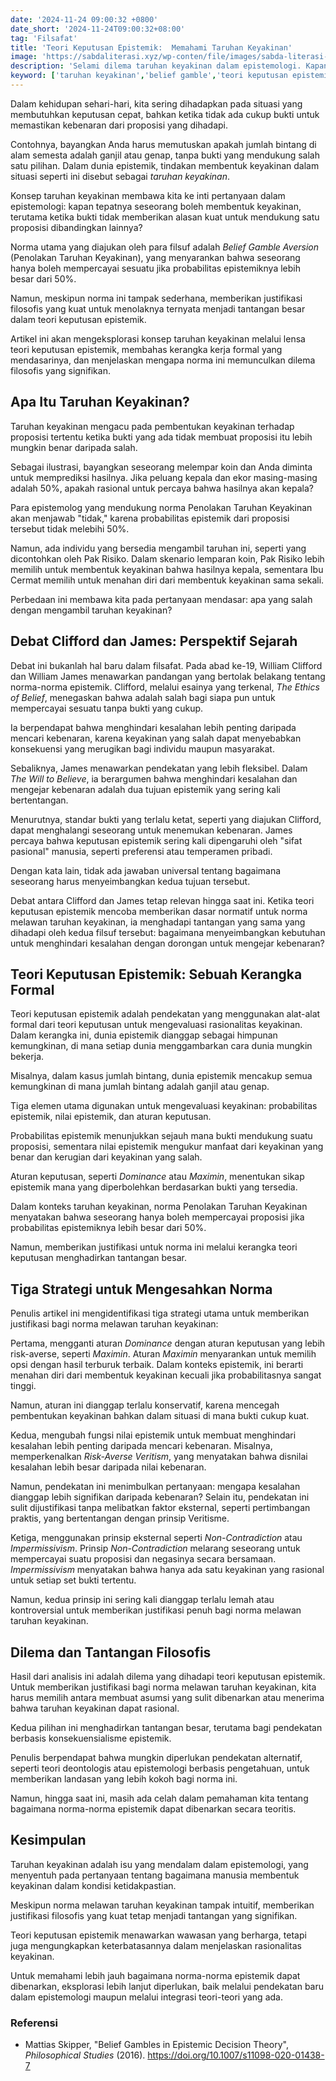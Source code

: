 ```yaml
---
date: '2024-11-24 09:00:32 +0800'
date_short: '2024-11-24T09:00:32+08:00'
tag: 'Filsafat'
title: 'Teori Keputusan Epistemik:  Memahami Taruhan Keyakinan'
image: 'https://sabdaliterasi.xyz/wp-conten/file/images/sabda-literasi-teori-keputusan-epistemik-memahami-taruhan-keyakinan.jpg'
description: 'Selami dilema taruhan keyakinan dalam epistemologi. Kapan kita boleh percaya tanpa bukti yang cukup? Artikel ini mengupas Teori Keputusan Epistemik dan tantangannya dalam menjelaskan rasionalitas keyakinan.'
keyword: ['taruhan keyakinan','belief gamble','teori keputusan epistemik','epistemic decision theory','epistemologi','epistemology','keyakinan','belief','probabilitas epistemik','epistemic probability','rasionalitas','rationality','ketidakpastian','uncertainty','pembenaran','justification']
---
```

<p>Dalam kehidupan sehari-hari, kita sering dihadapkan pada situasi yang membutuhkan keputusan cepat, bahkan ketika tidak ada cukup bukti untuk memastikan kebenaran dari proposisi yang dihadapi. </p><p>Contohnya, bayangkan Anda harus memutuskan apakah jumlah bintang di alam semesta adalah ganjil atau genap, tanpa bukti yang mendukung salah satu pilihan. Dalam dunia epistemik, tindakan membentuk keyakinan dalam situasi seperti ini disebut sebagai <em>taruhan keyakinan</em>.</p><p>Konsep taruhan keyakinan membawa kita ke inti pertanyaan dalam epistemologi: kapan tepatnya seseorang boleh membentuk keyakinan, terutama ketika bukti tidak memberikan alasan kuat untuk mendukung satu proposisi dibandingkan lainnya? </p><p>Norma utama yang diajukan oleh para filsuf adalah <em>Belief Gamble Aversion</em> (Penolakan Taruhan Keyakinan), yang menyarankan bahwa seseorang hanya boleh mempercayai sesuatu jika probabilitas epistemiknya lebih besar dari 50%. </p><p>Namun, meskipun norma ini tampak sederhana, memberikan justifikasi filosofis yang kuat untuk menolaknya ternyata menjadi tantangan besar dalam teori keputusan epistemik.</p><p>Artikel ini akan mengeksplorasi konsep taruhan keyakinan melalui lensa teori keputusan epistemik, membahas kerangka kerja formal yang mendasarinya, dan menjelaskan mengapa norma ini memunculkan dilema filosofis yang signifikan.</p><h2><strong>Apa Itu Taruhan Keyakinan?</strong></h2><p>Taruhan keyakinan mengacu pada pembentukan keyakinan terhadap proposisi tertentu ketika bukti yang ada tidak membuat proposisi itu lebih mungkin benar daripada salah. </p><p>Sebagai ilustrasi, bayangkan seseorang melempar koin dan Anda diminta untuk memprediksi hasilnya. Jika peluang kepala dan ekor masing-masing adalah 50%, apakah rasional untuk percaya bahwa hasilnya akan kepala? </p><p>Para epistemolog yang mendukung norma Penolakan Taruhan Keyakinan akan menjawab "tidak," karena probabilitas epistemik dari proposisi tersebut tidak melebihi 50%.</p><p>Namun, ada individu yang bersedia mengambil taruhan ini, seperti yang dicontohkan oleh Pak Risiko. Dalam skenario lemparan koin, Pak Risiko lebih memilih untuk membentuk keyakinan bahwa hasilnya kepala, sementara Ibu Cermat memilih untuk menahan diri dari membentuk keyakinan sama sekali. </p><p>Perbedaan ini membawa kita pada pertanyaan mendasar: apa yang salah dengan mengambil taruhan keyakinan?</p><h2><strong>Debat Clifford dan James: Perspektif Sejarah</strong></h2><p>Debat ini bukanlah hal baru dalam filsafat. Pada abad ke-19, William Clifford dan William James menawarkan pandangan yang bertolak belakang tentang norma-norma epistemik. Clifford, melalui esainya yang terkenal, <em>The Ethics of Belief</em>, menegaskan bahwa adalah salah bagi siapa pun untuk mempercayai sesuatu tanpa bukti yang cukup. </p><p>Ia berpendapat bahwa menghindari kesalahan lebih penting daripada mencari kebenaran, karena keyakinan yang salah dapat menyebabkan konsekuensi yang merugikan bagi individu maupun masyarakat.</p><p>Sebaliknya, James menawarkan pendekatan yang lebih fleksibel. Dalam <em>The Will to Believe</em>, ia berargumen bahwa menghindari kesalahan dan mengejar kebenaran adalah dua tujuan epistemik yang sering kali bertentangan. </p><p>Menurutnya, standar bukti yang terlalu ketat, seperti yang diajukan Clifford, dapat menghalangi seseorang untuk menemukan kebenaran. James percaya bahwa keputusan epistemik sering kali dipengaruhi oleh "sifat pasional" manusia, seperti preferensi atau temperamen pribadi. </p><p>Dengan kata lain, tidak ada jawaban universal tentang bagaimana seseorang harus menyeimbangkan kedua tujuan tersebut.</p><p>Debat antara Clifford dan James tetap relevan hingga saat ini. Ketika teori keputusan epistemik mencoba memberikan dasar normatif untuk norma melawan taruhan keyakinan, ia menghadapi tantangan yang sama yang dihadapi oleh kedua filsuf tersebut: bagaimana menyeimbangkan kebutuhan untuk menghindari kesalahan dengan dorongan untuk mengejar kebenaran?</p><h2><strong>Teori Keputusan Epistemik: Sebuah Kerangka Formal</strong></h2><p>Teori keputusan epistemik adalah pendekatan yang menggunakan alat-alat formal dari teori keputusan untuk mengevaluasi rasionalitas keyakinan. Dalam kerangka ini, dunia epistemik dianggap sebagai himpunan kemungkinan, di mana setiap dunia menggambarkan cara dunia mungkin bekerja. </p><p>Misalnya, dalam kasus jumlah bintang, dunia epistemik mencakup semua kemungkinan di mana jumlah bintang adalah ganjil atau genap.</p><p>Tiga elemen utama digunakan untuk mengevaluasi keyakinan: probabilitas epistemik, nilai epistemik, dan aturan keputusan. </p><p>Probabilitas epistemik menunjukkan sejauh mana bukti mendukung suatu proposisi, sementara nilai epistemik mengukur manfaat dari keyakinan yang benar dan kerugian dari keyakinan yang salah. </p><p>Aturan keputusan, seperti <em>Dominance</em> atau <em>Maximin</em>, menentukan sikap epistemik mana yang diperbolehkan berdasarkan bukti yang tersedia.</p><p>Dalam konteks taruhan keyakinan, norma Penolakan Taruhan Keyakinan menyatakan bahwa seseorang hanya boleh mempercayai proposisi jika probabilitas epistemiknya lebih besar dari 50%. </p><p>Namun, memberikan justifikasi untuk norma ini melalui kerangka teori keputusan menghadirkan tantangan besar.</p><h2><strong>Tiga Strategi untuk Mengesahkan Norma</strong></h2><p>Penulis artikel ini mengidentifikasi tiga strategi utama untuk memberikan justifikasi bagi norma melawan taruhan keyakinan:</p><p>Pertama, mengganti aturan <em>Dominance</em> dengan aturan keputusan yang lebih risk-averse, seperti <em>Maximin</em>. Aturan <em>Maximin</em> menyarankan untuk memilih opsi dengan hasil terburuk terbaik. Dalam konteks epistemik, ini berarti menahan diri dari membentuk keyakinan kecuali jika probabilitasnya sangat tinggi. </p><p>Namun, aturan ini dianggap terlalu konservatif, karena mencegah pembentukan keyakinan bahkan dalam situasi di mana bukti cukup kuat.</p><p>Kedua, mengubah fungsi nilai epistemik untuk membuat menghindari kesalahan lebih penting daripada mencari kebenaran. Misalnya, memperkenalkan <em>Risk-Averse Veritism</em>, yang menyatakan bahwa disnilai kesalahan lebih besar daripada nilai kebenaran. </p><p>Namun, pendekatan ini menimbulkan pertanyaan: mengapa kesalahan dianggap lebih signifikan daripada kebenaran? Selain itu, pendekatan ini sulit dijustifikasi tanpa melibatkan faktor eksternal, seperti pertimbangan praktis, yang bertentangan dengan prinsip Veritisme.</p><p>Ketiga, menggunakan prinsip eksternal seperti <em>Non-Contradiction</em> atau <em>Impermissivism</em>. Prinsip <em>Non-Contradiction</em> melarang seseorang untuk mempercayai suatu proposisi dan negasinya secara bersamaan. <em>Impermissivism</em> menyatakan bahwa hanya ada satu keyakinan yang rasional untuk setiap set bukti tertentu. </p><p>Namun, kedua prinsip ini sering kali dianggap terlalu lemah atau kontroversial untuk memberikan justifikasi penuh bagi norma melawan taruhan keyakinan.</p><h2><strong>Dilema dan Tantangan Filosofis</strong></h2><p>Hasil dari analisis ini adalah dilema yang dihadapi teori keputusan epistemik. Untuk memberikan justifikasi bagi norma melawan taruhan keyakinan, kita harus memilih antara membuat asumsi yang sulit dibenarkan atau menerima bahwa taruhan keyakinan dapat rasional. </p><p>Kedua pilihan ini menghadirkan tantangan besar, terutama bagi pendekatan berbasis konsekuensialisme epistemik.</p><p>Penulis berpendapat bahwa mungkin diperlukan pendekatan alternatif, seperti teori deontologis atau epistemologi berbasis pengetahuan, untuk memberikan landasan yang lebih kokoh bagi norma ini.</p><p> Namun, hingga saat ini, masih ada celah dalam pemahaman kita tentang bagaimana norma-norma epistemik dapat dibenarkan secara teoritis.</p><h2><strong>Kesimpulan</strong></h2><p>Taruhan keyakinan adalah isu yang mendalam dalam epistemologi, yang menyentuh pada pertanyaan tentang bagaimana manusia membentuk keyakinan dalam kondisi ketidakpastian. </p><p>Meskipun norma melawan taruhan keyakinan tampak intuitif, memberikan justifikasi filosofis yang kuat tetap menjadi tantangan yang signifikan.</p><p>Teori keputusan epistemik menawarkan wawasan yang berharga, tetapi juga mengungkapkan keterbatasannya dalam menjelaskan rasionalitas keyakinan. </p><p>Untuk memahami lebih jauh bagaimana norma-norma epistemik dapat dibenarkan, eksplorasi lebih lanjut diperlukan, baik melalui pendekatan baru dalam epistemologi maupun melalui integrasi teori-teori yang ada.</p><h3>Referensi</h3><ul><li>Mattias Skipper, "Belief Gambles in Epistemic Decision Theory", <em>Philosophical Studies </em>(2016). <a href="https://doi.org/10.1007/s11098-020-01438-7" target="_blank" rel="nofollow noopener noreferrer">https://doi.org/10.1007/s11098-020-01438-7</a></li></ul>